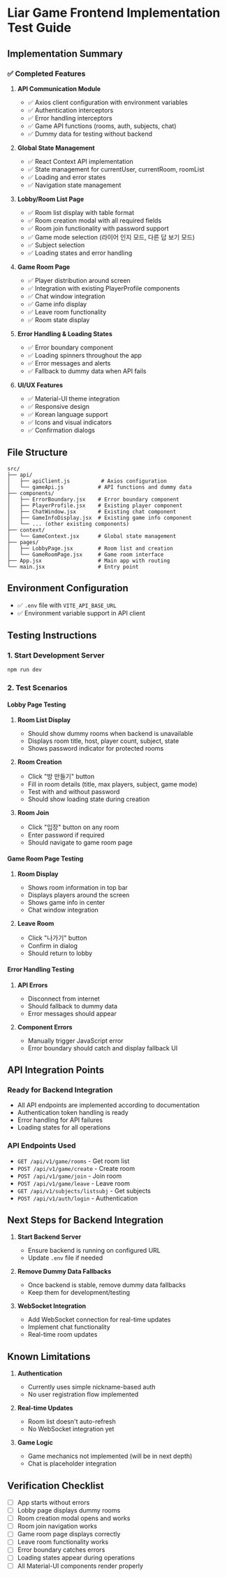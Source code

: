 # Liar Game Frontend Implementation Test Guide

## Implementation Summary

### ✅ Completed Features

1. **API Communication Module**
   - ✅ Axios client configuration with environment variables
   - ✅ Authentication interceptors
   - ✅ Error handling interceptors
   - ✅ Game API functions (rooms, auth, subjects, chat)
   - ✅ Dummy data for testing without backend

2. **Global State Management**
   - ✅ React Context API implementation
   - ✅ State management for currentUser, currentRoom, roomList
   - ✅ Loading and error states
   - ✅ Navigation state management

3. **Lobby/Room List Page**
   - ✅ Room list display with table format
   - ✅ Room creation modal with all required fields
   - ✅ Room join functionality with password support
   - ✅ Game mode selection (라이어 인지 모드, 다른 답 보기 모드)
   - ✅ Subject selection
   - ✅ Loading states and error handling

4. **Game Room Page**
   - ✅ Player distribution around screen
   - ✅ Integration with existing PlayerProfile components
   - ✅ Chat window integration
   - ✅ Game info display
   - ✅ Leave room functionality
   - ✅ Room state display

5. **Error Handling & Loading States**
   - ✅ Error boundary component
   - ✅ Loading spinners throughout the app
   - ✅ Error messages and alerts
   - ✅ Fallback to dummy data when API fails

6. **UI/UX Features**
   - ✅ Material-UI theme integration
   - ✅ Responsive design
   - ✅ Korean language support
   - ✅ Icons and visual indicators
   - ✅ Confirmation dialogs

## File Structure

```
src/
├── api/
│   ├── apiClient.js          # Axios configuration
│   └── gameApi.js           # API functions and dummy data
├── components/
│   ├── ErrorBoundary.jsx    # Error boundary component
│   ├── PlayerProfile.jsx    # Existing player component
│   ├── ChatWindow.jsx       # Existing chat component
│   ├── GameInfoDisplay.jsx  # Existing game info component
│   └── ... (other existing components)
├── context/
│   └── GameContext.jsx      # Global state management
├── pages/
│   ├── LobbyPage.jsx        # Room list and creation
│   └── GameRoomPage.jsx     # Game room interface
├── App.jsx                  # Main app with routing
└── main.jsx                 # Entry point
```

## Environment Configuration

- ✅ `.env` file with `VITE_API_BASE_URL`
- ✅ Environment variable support in API client

## Testing Instructions

### 1. Start Development Server
```bash
npm run dev
```

### 2. Test Scenarios

#### Lobby Page Testing
1. **Room List Display**
   - Should show dummy rooms when backend is unavailable
   - Displays room title, host, player count, subject, state
   - Shows password indicator for protected rooms

2. **Room Creation**
   - Click "방 만들기" button
   - Fill in room details (title, max players, subject, game mode)
   - Test with and without password
   - Should show loading state during creation

3. **Room Join**
   - Click "입장" button on any room
   - Enter password if required
   - Should navigate to game room page

#### Game Room Page Testing
1. **Room Display**
   - Shows room information in top bar
   - Displays players around the screen
   - Shows game info in center
   - Chat window integration

2. **Leave Room**
   - Click "나가기" button
   - Confirm in dialog
   - Should return to lobby

#### Error Handling Testing
1. **API Errors**
   - Disconnect from internet
   - Should fallback to dummy data
   - Error messages should appear

2. **Component Errors**
   - Manually trigger JavaScript error
   - Error boundary should catch and display fallback UI

## API Integration Points

### Ready for Backend Integration
- All API endpoints are implemented according to documentation
- Authentication token handling is ready
- Error handling for API failures
- Loading states for all operations

### API Endpoints Used
- `GET /api/v1/game/rooms` - Get room list
- `POST /api/v1/game/create` - Create room
- `POST /api/v1/game/join` - Join room
- `POST /api/v1/game/leave` - Leave room
- `GET /api/v1/subjects/listsubj` - Get subjects
- `POST /api/v1/auth/login` - Authentication

## Next Steps for Backend Integration

1. **Start Backend Server**
   - Ensure backend is running on configured URL
   - Update `.env` file if needed

2. **Remove Dummy Data Fallbacks**
   - Once backend is stable, remove dummy data fallbacks
   - Keep them for development/testing

3. **WebSocket Integration**
   - Add WebSocket connection for real-time updates
   - Implement chat functionality
   - Real-time room updates

## Known Limitations

1. **Authentication**
   - Currently uses simple nickname-based auth
   - No user registration flow implemented

2. **Real-time Updates**
   - Room list doesn't auto-refresh
   - No WebSocket integration yet

3. **Game Logic**
   - Game mechanics not implemented (will be in next depth)
   - Chat is placeholder integration

## Verification Checklist

- [ ] App starts without errors
- [ ] Lobby page displays dummy rooms
- [ ] Room creation modal opens and works
- [ ] Room join navigation works
- [ ] Game room page displays correctly
- [ ] Leave room functionality works
- [ ] Error boundary catches errors
- [ ] Loading states appear during operations
- [ ] All Material-UI components render properly